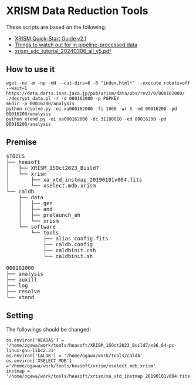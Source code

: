 # XRISM Data Reduction Tools
These scripts are based on the following:
* [XRISM Quick-Start Guide v2.1](https://xrism-c2c.atlassian.net/wiki/spaces/XRISMPV/pages/137199656/Data+reduction+and+analysis+tips)
* [Things to watch out for in pipeline-processed data](https://xrism-c2c.atlassian.net/wiki/spaces/XRISMPV/pages/140869909)
* [xrism_sdc_tutorial_20240306_all_v5.pdf](https://xrism-c2c.atlassian.net/wiki/spaces/XRISMPV/pages/140869909)

## How to use it
```
wget -nv -m -np -nH --cut-dirs=6 -R "index.html*" --execute robots=off --wait=1 https://data.darts.isas.jaxa.jp/pub/xrism/data/obs/rev3/0/000162000/
./decrypt_data.pl -r -d 000162000 -p PGPKEY
mkdir -p 00016200/analysis
python resolve.py -oi xa000162000 -fi 1000 -wr S -ed 00016200 -pd 00016200/analysis
python xtend.py -oi xa000162000 -dc 31100010 -ed 00016200 -pd 00016200/analysis
```

## Premise
<pre>
$TOOLS
├── heasoft
│   ├── XRISM_15Oct2023_Build7
│   └── xrism
│       ├── xa_xtd_instmap_20190101v004.fits
│       └── xselect.mdb.xrism
└── caldb
    ├── data
    │   ├── gen
    │   ├── and
    │   ├── prelaunch_ah
    │   └── xrism
    └── software
        └── tools
            ├── alias_config.fits
            ├── caldb.config
            ├── caldbinit.csh
            └── caldbinit.sh

000162000
├── analysis
├── auxill
├── log
├── resolve
└── xtend
</pre>

## Setting
The followings should be changed:
```
os.environ['HEADAS'] = '/home/ogawa/work/tools/heasoft/XRISM_15Oct2023_Build7/x86_64-pc-linux-gnu-libc2.31'
os.environ['CALDB'] = '/home/ogawa/work/tools/caldb'
os.environ['XSELECT_MDB'] ='/home/ogawa/work/tools/heasoft/xrism/xselect.mdb.xrism'
instmap = '/home/ogawa/work/tools/heasoft/xrism/xa_xtd_instmap_20190101v004.fits'
```
